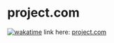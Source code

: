 # project.com
[![wakatime](https://wakatime.com/badge/github/arham-sayyed/project.com.svg)](https://wakatime.com/badge/github/arham-sayyed/project.com)
link here: [project.com](https://project-com.onrender.com/)
